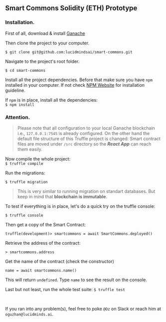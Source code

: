 ## Smart Commons Solidity (ETH) Prototype

### Installation.
First of all, download & install [Ganache](https://www.trufflesuite.com/ganachehttps://www.trufflesuite.com/ganache) 
<br />

Then clone the project to your computer.
<br />

`$ git clone git@github.com:lucidmindsai/smart-commons.git`
<br />

Navigate to the project's root folder.
<br />

`$ cd smart-commons`
<br />

Install all the project dependencies. Before that make sure you have `npm` installed in your computer. If not check [NPM Website](https://www.npmjs.com/https://www.npmjs.com/) for installation guideline.
<br />

If `npm` is in place, install all the dependencies:<br />
`$ npm install`
<br />


### __Attention.__
> Please note that all configuration to your local Ganache blockchain i.e., `127.0.0.1:7545` is already configured. On the other hand the default file structure of this Truffle project is changed: Smart contract files are moved under `/src` directory so the ***React App*** can reach them easily.


Now compile the whole project:<br />
`$ truffle compile`
<br />

Run the migrations:<br />

`$ truffle migration`
<br />

  > This is very similar to running migration on standart databases. But keep in mind that __blockchain is immutable__.


To test if everything is in place, let's do a quick try on the truffle console:<br />

`$ truffle console`
<br />

Then get a copy of the Smart Contract:
<br />

`truffle(development)> smartcommons = await SmartCommons.deployed()`
<br />

Retrieve the address of the contract:
<br />

`> smartcommons.address`
<br />

Get the name of the contract (check the constructor)
<br />

`name = await smartcommons.name()`
<br />

This will return `undefined`. Type `name` to see the result on the console.


Last but not least, run the whole test suite:
`$ truffle test`

<br />

If you ran into any problem(s), feel free to poke `@Oz` on Slack or reach him at `oguzhan@lucidminds.ai`.

